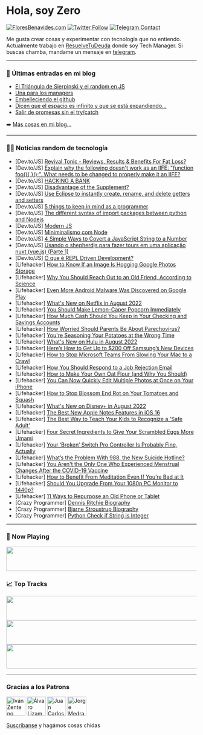 # Hola, soy Zero

[![FloresBenavides.com](https://img.shields.io/website?down_message=oops&label=MiBlog&style=for-the-badge&up_message=online&url=https%3A%2F%2Ffloresbenavides.com)](https://floresbenavides.com) [![Twitter Follow](https://img.shields.io/twitter/follow/ZeroDragon?color=%231DA1F2&label=Follow&logo=twitter&logoColor=ffffff&style=for-the-badge)](https://twitter.com/zerodragon) [![Telegram Contact](https://img.shields.io/badge/escr%C3%ADbeme-ZeroDragon-%2326A5E4?style=for-the-badge&logo=telegram)](https://t.me/zerodragon)

Me gusta crear cosas y experimentar con tecnología que no entiendo.
Actualmente trabajo en [ResuelveTuDeuda](http://github.com/resuelve) donde soy Tech Manager.
Si buscas chamba, mandame un mensaje en [telegram](https://t.me/zerodragon).

---

### 📕 Últimas entradas en mi blog
<!-- BLOG-POST-LIST:START -->
- [El Triángulo de Sierpinski y el random en JS](https://floresbenavides.com/el-triangulo-de-sierpinski-y-el-random-en-js/)
- [Una para los managers](https://floresbenavides.com/una-para-los-managers/)
- [Embelleciendo el github](https://floresbenavides.com/embelleciendo-el-github/)
- [Dicen que el espacio es infinito y que se está expandiendo…](https://floresbenavides.com/dicen-que-el-espacio-es-infinito-y-que-se-esta-expandiendo/)
- [Salir de promesas sin el try/catch](https://floresbenavides.com/salir-de-promesas-sin-el-try-catch/)
<!-- BLOG-POST-LIST:END -->

➡️ [Más cosas en mi blog...](https://floresbenavides.com)

---

### 👨‍💻 Noticias random de tecnología
<!-- TECH-POSTS:START -->
- [Dev.to/JS] [Revival Tonic - Reviews, Results &amp; Benefits For Fat Loss?](https://dev.to/revivaltonicfa1/revival-tonic-reviews-results-benefits-for-fat-loss-2kmc)
- [Dev.to/JS] [Explain why the following doesn&#39;t work as an IIFE: &quot;function foo&lpar;&rpar;{ }&lpar;&rpar;;&quot;. What needs to be changed to properly make it an IIFE?](https://dev.to/anewman15/explain-why-the-following-doesnt-work-as-an-iife-function-foo-what-needs-to-be-changed-to-properly-make-it-an-iife-3gab)
- [Dev.to/JS] [HACKING A BANK](https://dev.to/paragonnoah/hacking-a-bank-5lb)
- [Dev.to/JS] [Disadvantage of the Supplement?](https://dev.to/dereksmartinezs/disadvantage-of-the-supplement-36n9)
- [Dev.to/JS] [Use Eclipse to instantly create, rename, and delete getters and setters](https://dev.to/professionalw0/use-eclipse-to-instantly-create-rename-and-delete-getters-and-setters-2639)
- [Dev.to/JS] [5 things to keep in mind as a programmer](https://dev.to/devsimc/5-things-to-keep-in-mind-as-a-programmer-1c24)
- [Dev.to/JS] [The different syntax of import packages between python and Nodejs](https://dev.to/fernandocavill/the-different-syntax-of-import-packages-between-python-and-nodejs-2ldd)
- [Dev.to/JS] [Modern JS](https://dev.to/myleftshoe/modern-js-ohc)
- [Dev.to/JS] [Miniminalismo com Node](https://dev.to/grubba/miniminalismo-com-node-3ioe)
- [Dev.to/JS] [4 Simple Ways to Covert a JavaScript String to a Number](https://dev.to/apmfree78/4-simple-ways-to-covert-a-javascript-string-to-a-number-m5h)
- [Dev.to/JS] [Usando o shepherdjs para fazer tours em uma aplicação nuxt &lpar;vue.js&rpar; &lpar;Parte 1&rpar;](https://dev.to/cesarbhering/usando-o-shepherdjs-para-fazer-tours-em-sua-aplicacao-nuxt-vuejs-parte-1-4894)
- [Dev.to/JS] [O que é REPL Driven Development?](https://dev.to/grubba/o-que-e-repl-driven-development-2fm)
- [Lifehacker] [How to Know If an Image Is Hogging Google Photos Storage](https://lifehacker.com/how-to-know-if-an-image-is-hogging-google-photos-storag-1849200245)
- [Lifehacker] [Why You Should Reach Out to an Old Friend, According to Science](https://lifehacker.com/why-you-should-reach-out-to-an-old-friend-according-to-1849211263)
- [Lifehacker] [Even More Android Malware Was Discovered on Google Play](https://lifehacker.com/even-more-android-malware-was-discovered-on-google-play-1849201021)
- [Lifehacker] [What&#39;s New on Netflix in August 2022](https://lifehacker.com/whats-new-on-netflix-in-august-2022-1849200453)
- [Lifehacker] [You Should Make Lemon-Caper Popcorn Immediately](https://lifehacker.com/you-should-make-lemon-caper-popcorn-immediately-1849201102)
- [Lifehacker] [How Much Cash Should You Keep in Your Checking and Savings Accounts](https://lifehacker.com/how-much-cash-should-you-keep-in-your-checking-and-savi-1849199688)
- [Lifehacker] [How Worried Should Parents Be About Parechovirus?](https://lifehacker.com/how-worried-should-parents-be-about-parechovirus-1849200626)
- [Lifehacker] [You&#39;re Seasoning Your Potatoes at the Wrong Time](https://lifehacker.com/youre-seasoning-your-potatoes-at-the-wrong-time-1849200400)
- [Lifehacker] [What&#39;s New on Hulu in August 2022](https://lifehacker.com/whats-new-on-hulu-in-august-2022-1849200451)
- [Lifehacker] [Here’s How to Get Up to $200 Off Samsung’s New Devices](https://lifehacker.com/here-s-how-to-get-up-to-200-off-samsung-s-new-devices-1849199612)
- [Lifehacker] [How to Stop Microsoft Teams From Slowing Your Mac to a Crawl](https://lifehacker.com/how-to-stop-microsoft-teams-from-slowing-your-mac-to-a-1849198990)
- [Lifehacker] [How You Should Respond to a Job Rejection Email](https://lifehacker.com/how-you-should-respond-to-a-job-rejection-email-1849197465)
- [Lifehacker] [How to Make Your Own Oat Flour &lpar;and Why You Should&rpar;](https://lifehacker.com/how-to-make-your-own-oat-flour-and-why-you-should-1849197630)
- [Lifehacker] [You Can Now Quickly Edit Multiple Photos at Once on Your iPhone](https://lifehacker.com/you-can-now-quickly-edit-multiple-photos-at-once-on-you-1849198579)
- [Lifehacker] [How to Stop Blossom End Rot on Your Tomatoes and Squash](https://lifehacker.com/how-to-stop-blossom-end-rot-on-your-tomatoes-and-squash-1849198429)
- [Lifehacker] [What&#39;s New on Disney+ in August 2022](https://lifehacker.com/whats-new-on-disney-in-august-2022-1849198150)
- [Lifehacker] [The Best New Apple Notes Features in iOS 16](https://lifehacker.com/the-best-new-apple-notes-features-in-ios-16-1849193432)
- [Lifehacker] [The Best Way to Teach Your Kids to Recognize a &#39;Safe Adult&#39;](https://lifehacker.com/the-best-way-to-teach-your-kids-to-recognize-a-safe-adu-1849194970)
- [Lifehacker] [Four Secret Ingredients to Give Your Scrambled Eggs More Umami](https://lifehacker.com/four-secret-ingredients-to-give-your-scrambled-eggs-mor-1849196670)
- [Lifehacker] [Your ‘Broken’ Switch Pro Controller Is Probably Fine, Actually](https://lifehacker.com/your-broken-switch-pro-controller-is-probably-fine-a-1849196385)
- [Lifehacker] [What’s the Problem With 988, the New Suicide Hotline?](https://lifehacker.com/what-s-the-problem-with-988-the-new-suicide-hotline-1849196885)
- [Lifehacker] [You Aren&#39;t the Only One Who Experienced Menstrual Changes After the COVID-19 Vaccine](https://lifehacker.com/you-arent-the-only-one-who-experienced-menstrual-change-1849196811)
- [Lifehacker] [How to Benefit From Meditation Even If You’re Bad at It](https://lifehacker.com/how-to-benefit-from-meditation-even-if-you-re-bad-at-it-1849196719)
- [Lifehacker] [Should You Upgrade From Your 1080p PC Monitor to 1440p?](https://lifehacker.com/should-you-upgrade-from-your-1080p-pc-monitor-to-1440p-1849196603)
- [Lifehacker] [11 Ways to Repurpose an Old Phone or Tablet](https://lifehacker.com/11-ways-to-repurpose-an-old-phone-or-tablet-1849190602)
- [Crazy Programmer] [Dennis Ritchie Biography](https://www.thecrazyprogrammer.com/2022/07/dennis-ritchie-biography.html)
- [Crazy Programmer] [Bjarne Stroustrup Biography](https://www.thecrazyprogrammer.com/2022/07/bjarne-stroustrup-biography.html)
- [Crazy Programmer] [Python Check if String is Integer](https://www.thecrazyprogrammer.com/2022/07/python-check-if-string-is-integer.html)<!-- TECH-POSTS:END -->

---

### 🎵 Now Playing
<a href="https://spotify-now-playing-dun.vercel.app/now-playing?open"><img src="https://spotify-now-playing-dun.vercel.app/now-playing" width="540" height="64"></a>

### 📈 Top Tracks
<a href="https://spotify-now-playing-dun.vercel.app/top-tracks?i=1&open"><img src="https://spotify-now-playing-dun.vercel.app/top-tracks?i=1" width="540" height="64"></a>
<a href="https://spotify-now-playing-dun.vercel.app/top-tracks?i=2&open"><img src="https://spotify-now-playing-dun.vercel.app/top-tracks?i=2" width="540" height="64"></a>
<a href="https://spotify-now-playing-dun.vercel.app/top-tracks?i=3&open"><img src="https://spotify-now-playing-dun.vercel.app/top-tracks?i=3" width="540" height="64"></a>

---

### Gracias a los Patrons
[<img src="https://avatars.githubusercontent.com/u/243380?v=4" alt="Iván Zenteno" width="50px">](https://github.com/k001) [<img src="https://avatars.githubusercontent.com/u/19955639?v=4" alt="Álvaro Lizama" width="50px">](https://github.com/alvarolizama) [<img src="https://avatars.githubusercontent.com/u/2718753?v=4" alt="Juan Carlos Ruiz" width="50px">](https://github.com/JuanCrg90) [<img src="https://avatars.githubusercontent.com/u/37025?v=4" alt="Jorge Medrano" width="50px">](https://github.com/h1pp1e) 

[Suscríbanse](https://www.patreon.com/zerodragon) y hagámos cosas chidas
